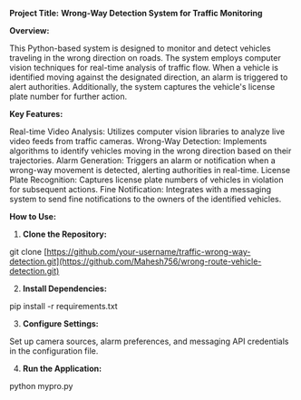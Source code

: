 **Project Title:** **Wrong-Way Detection System for Traffic Monitoring**

**Overview:**

This Python-based system is designed to monitor and detect vehicles traveling in the wrong direction on roads. 
The system employs computer vision techniques for real-time analysis of traffic flow. When a vehicle is identified moving against the designated direction,
an alarm is triggered to alert authorities. Additionally, the system captures the vehicle's license plate number for further action.

**Key Features:**

Real-time Video Analysis: Utilizes computer vision libraries to analyze live video feeds from traffic cameras.
Wrong-Way Detection: Implements algorithms to identify vehicles moving in the wrong direction based on their trajectories.
Alarm Generation: Triggers an alarm or notification when a wrong-way movement is detected, alerting authorities in real-time.
License Plate Recognition: Captures license plate numbers of vehicles in violation for subsequent actions.
Fine Notification: Integrates with a messaging system to send fine notifications to the owners of the identified vehicles.

**How to Use:**

1. **Clone the Repository:**
   
git clone [https://github.com/your-username/traffic-wrong-way-detection.git](https://github.com/Mahesh756/wrong-route-vehicle-detection.git)

2. **Install Dependencies:**
   
pip install -r requirements.txt

3. **Configure Settings:**

Set up camera sources, alarm preferences, and messaging API credentials in the configuration file.

4. **Run the Application:**
   
python mypro.py

